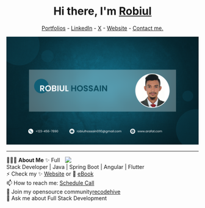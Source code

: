 <h1 align="center"> Hi there, I'm <a href="https://www.linkedin.com/in/robiul-hossain-3b202a1b9/">Robiul</a> </h1>

<!--- Adding Header Elements -->
<p align="center">
  <a href="http://sanjaykv.com/">Portfolios</a> -
  <a href="https://www.linkedin.com/in/robiul-hossain-3b202a1b9/">LinkedIn</a> - 
  <a href="#">X</a> -
  <a href="https://10minuts.vercel.app/">Website</a> -
  <a href="robiulhossain0110@gmail.com">Contact me.</a> 
</p>

<a href="" target="_blank"><img src="/image/img.png" alt=""></a>

-----------------------------------------------------------
👨🏻‍💻 **About Me**<img src="https://raw.githubusercontent.com/sanjay-kv/sanjay-kv/main/Assets/illustration.png" min-width="300px" max-width="300px" width="350px" align="right"> 
✨ Full Stack Developer | Java | Spring Boot | Angular | Flutter <br>
⚡ Check my ✨ [Website](https://10minuts.vercel.app/) or 🌱 [eBook](https://10minuts.vercel.app/)<br>
📫 How to reach me: [Schedule Call](https://10minuts.vercel.app/) <br>
👯 Join my opensource community[recodehive](#)<br>
💬 Ask me about Full Stack Development<br>
<!--- Adding Tech Stack open Section -->



